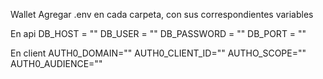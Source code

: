 Wallet
Agregar .env en cada carpeta, con sus correspondientes variables

En api
DB_HOST = ""
DB_USER  = ""
DB_PASSWORD = ""
DB_PORT = ""

En client
AUTH0_DOMAIN=""
AUTH0_CLIENT_ID=""
AUTHO_SCOPE=""
AUTH0_AUDIENCE=""
